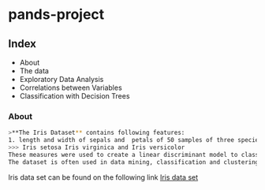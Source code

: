  # pands-project
## Index
* About
* The data
* Exploratory Data Analysis
* Correlations between Variables
* Classification with Decision Trees

### About
```bash
>**The Iris Dataset** contains following features:
1. length and width of sepals and  petals of 50 samples of three species of Iris:
>>> Iris setosa Iris virginica and Iris versicolor
These measures were used to create a linear discriminant model to classify the species.
The dataset is often used in data mining, classification and clustering examples and to test algorithms.
```
Iris data set can be found on the following link [Iris data set](https://archive.ics.uci.edu/ml/machine-learning-databases/iris/)